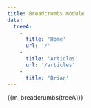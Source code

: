 ```yaml
---
title: Breadcrumbs module
data:
  treeA:
    -
      title: 'Home'
      url: '/'
    -
      title: 'Articles'
      url: '/articles'
    -
      title: 'Brian'
---
```

{{m_breadcrumbs(treeA)}}
